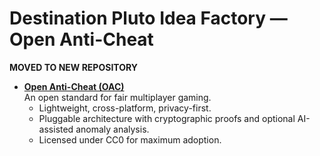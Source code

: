 # Destination Pluto Idea Factory — Open Anti-Cheat

**MOVED TO NEW REPOSITORY**
- **[Open Anti-Cheat (OAC)](https://github.com/destpluto/openanticheat)**  
  An open standard for fair multiplayer gaming.  
  - Lightweight, cross-platform, privacy-first.  
  - Pluggable architecture with cryptographic proofs and optional AI-assisted anomaly analysis.  
  - Licensed under CC0 for maximum adoption.  
